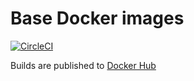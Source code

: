 # Base Docker images

[![CircleCI](https://circleci.com/gh/chaos-systems/docker.svg?style=svg)](https://circleci.com/gh/chaos-systems/docker)

Builds are published to [Docker Hub](https://hub.docker.com/u/chaossystems/)
